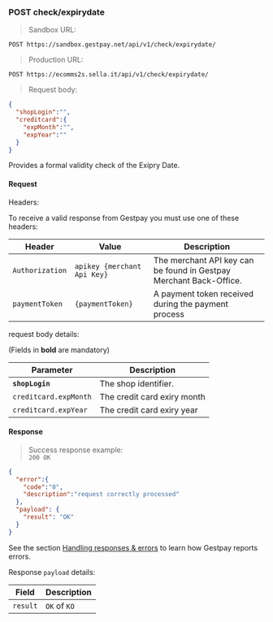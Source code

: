 ### POST check/expirydate


> Sandbox URL:

```
POST https://sandbox.gestpay.net/api/v1/check/expirydate/
```


> Production URL: 

```
POST https://ecomms2s.sella.it/api/v1/check/expirydate/
```

> Request body: 

```json
{
  "shopLogin":"",
  "creditcard":{
    "expMonth":"",
    "expYear":""
  }
}
```

Provides a formal validity check of the Exipry Date.

#### Request 

Headers: 

To receive a valid response from Gestpay you must use one of these headers: 

| Header          | Value                         | Description                                                        |
| --------------- | ----------------------------- | ------------------------------------------------------------------ |
| `Authorization` | `apikey {merchant Api Key}` | The merchant API key can be found in Gestpay Merchant Back-Office. |
| `paymentToken` | `{paymentToken}` | A payment token received during the payment process |


request body details: 

(Fields in **bold** are mandatory)

| Parameter | Description | 
| --------- | ----------- | 
| **`shopLogin`** | The shop identifier. | 
| `creditcard.expMonth` | The credit card exiry month
| `creditcard.expYear` | The credit card exiry year

#### Response 

> Success response example:<br>
> `200 OK`

```json
{
  "error":{  
    "code":"0",
    "description":"request correctly processed"
  },
  "payload": {
    "result": "OK"
  }
}
```

See the section [Handling responses & errors](#handling-responses-amp-errors) to learn how Gestpay reports errors.


Response `payload` details:


| Field          | Description 
| -------------- | -----------
| `result`   | `OK` of `KO`
